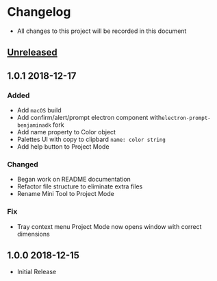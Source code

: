 # Changelog

- All changes to this project will be recorded in this document

## [Unreleased]

## 1.0.1 2018-12-17

### Added

- Add `macOS` build
- Add confirm/alert/prompt electron component with`electron-prompt-benjaminadk` fork
- Add name property to Color object
- Palettes UI with copy to clipbard `name: color string`
- Add help button to Project Mode

### Changed

- Began work on README documentation
- Refactor file structure to eliminate extra files
- Rename Mini Tool to Project Mode

### Fix

- Tray context menu Project Mode now opens window with correct dimensions

## 1.0.0 2018-12-15

- Initial Release

[unreleased]: https://github.com/benjaminadk/color-tool-remix/compare/v1.0.0...HEAD
[1.0.0]: https://github.com/benjaminadk/color-tool-remix/compare/v1.0.0...v1.0.1
